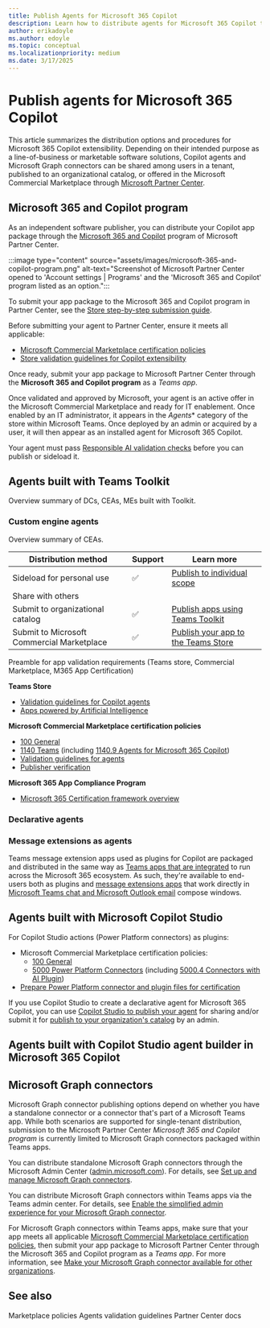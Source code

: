 ```yaml
---
title: Publish Agents for Microsoft 365 Copilot
description: Learn how to distribute agents for Microsoft 365 Copilot to your organization or the Microsoft Commercial Marketplace.
author: erikadoyle
ms.author: edoyle
ms.topic: conceptual
ms.localizationpriority: medium
ms.date: 3/17/2025
---
```

# Publish agents for Microsoft 365 Copilot

This article summarizes the distribution options and procedures for Microsoft 365 Copilot extensibility. Depending on their intended purpose as a line-of-business or marketable software solutions, Copilot agents and Microsoft Graph connectors can be shared among users in a tenant, published to an organizational catalog, or offered in the Microsoft Commercial Marketplace through [Microsoft Partner Center](https://partner.microsoft.com).

## Microsoft 365 and Copilot program

As an independent software publisher, you can distribute your Copilot app package through the  [Microsoft 365 and Copilot](/partner-center/marketplace/why-publish) program of Microsoft Partner Center.

:::image type="content" source="assets/images/microsoft-365-and-copilot-program.png" alt-text="Screenshot of Microsoft Partner Center opened to 'Account settings | Programs' and the 'Microsoft 365 and Copilot' program listed as an option.":::

To submit your app package to the Microsoft 365 and Copilot program in Partner Center, see the [Store step-by-step submission guide](/partner-center/marketplace-offers/add-in-submission-guide).

Before submitting your agent to Partner Center, ensure it meets all applicable:

- [Microsoft Commercial Marketplace certification policies](#microsoft-365-and-copilot-program)
- [Store validation guidelines for Copilot extensibility](/microsoftteams/platform/messaging-extensions/high-quality-message-extension)

Once ready, submit your app package to Microsoft Partner Center through the **Microsoft 365 and Copilot program** as a *Teams app*.

Once validated and approved by Microsoft, your agent is an active offer in the Microsoft Commercial Marketplace and ready for IT enablement. Once enabled by an IT administrator, it appears in the *Agents** category of the store within Microsoft Teams. Once deployed by an admin or acquired by a user, it will then appear as an installed agent for Microsoft 365 Copilot.

Your agent must pass [Responsible AI validation checks](rai-validation.md) before you can publish or sideload it.

## Agents built with Teams Toolkit

Overview summary of DCs, CEAs, MEs built with Toolkit.


### Custom engine agents

Overview summary of CEAs.

| Distribution method | Support | Learn more |
|--|--|--|
| Sideload for personal use | ✅ | [Publish to individual scope](/microsoftteams/platform/toolkit/publish#publish-to-individual-scope-or-custom-app-upload-permission) |
| Share with others | | |
| Submit to organizational catalog | ✅ | [Publish apps using Teams Toolkit](/microsoftteams/platform/toolkit/publish) |
| Submit to Microsoft Commercial Marketplace | ✅ | [Publish your app to the Teams Store](/microsoftteams/platform/concepts/deploy-and-publish/appsource/publish) |

Preamble for app validation requirements (Teams store, Commercial Marketplace, M365 App Certification)

**Teams Store**

- [Validation guidelines for Copilot agents](/microsoftteams/platform/concepts/deploy-and-publish/appsource/prepare/review-copilot-validation-guidelines)
- [Apps powered by Artificial Intelligence](/microsoftteams/platform/concepts/deploy-and-publish/appsource/prepare/review-copilot-validation-guidelines)


**Microsoft Commercial Marketplace certification policies**
  - [100 General](/legal/marketplace/certification-policies#100-general)
  - [1140 Teams](/legal/marketplace/certification-policies#1140-teams) (including [1140.9 Agents for Microsoft 365 Copilot](/legal/marketplace/certification-policies#11409-copilot-extensions-for-copilot-for-microsoft-365))
- [Validation guidelines for agents](/microsoftteams/platform/concepts/deploy-and-publish/appsource/prepare/review-copilot-validation-guidelines)
- [Publisher verification](/entra/identity-platform/publisher-verification-overview)

**Microsoft 365 App Compliance Program**

- [Microsoft 365 Certification framework overview](/microsoft-365-app-certification/docs/certification)

### Declarative agents


### Message extensions as agents

Teams message extension apps used as plugins for Copilot are packaged and distributed in the same way as [Teams apps that are integrated](/microsoft-365/admin/manage/test-and-deploy-microsoft-365-apps) to run across the Microsoft 365 ecosystem. As such, they're available to end-users both as plugins and [message extensions apps](/microsoftteams/platform/m365-apps/extend-m365-teams-message-extension) that work directly in [Microsoft Teams chat and Microsoft Outlook email](/microsoftteams/platform/m365-apps/overview#personal-tabs-and-messaging-extensions-in-outlook-and-microsoft-365-app) compose windows.

## Agents built with Microsoft Copilot Studio

For Copilot Studio actions (Power Platform connectors) as plugins:

- Microsoft Commercial Marketplace certification policies:
  - [100 General](/legal/marketplace/certification-policies#100-general)
  - [5000 Power Platform Connectors](/legal/marketplace/certification-policies#5000-power-platform-connectors) (including [5000.4 Connectors with AI Plugin](/legal/marketplace/certification-policies#50004-connectors-with-ai-plugin))
- [Prepare Power Platform connector and plugin files for certification](/connectors/custom-connectors/certification-submission)

If you use Copilot Studio to create a declarative agent for Microsoft 365 Copilot, you can use [Copilot Studio to publish your agent](/microsoft-copilot-studio/microsoft-copilot-extend-copilot-extensions#publishing-a-copilot-extension) for sharing and/or submit it for [publish to your organization's catalog](/microsoft-365/admin/manage/manage-plugins-for-copilot-in-integrated-apps#publish-extensions-for-copilot) by an admin.


## Agents built with Copilot Studio agent builder in Microsoft 365 Copilot

## Microsoft Graph connectors


Microsoft Graph connector publishing options depend on whether you have a standalone connector or a connector that's part of a Microsoft Teams app. While both scenarios are supported for single-tenant distribution, submission to the Microsoft Partner Center *Microsoft 365 and Copilot program* is currently limited to Microsoft Graph connectors packaged within Teams apps.

You can distribute standalone Microsoft Graph connectors through the Microsoft Admin Center ([admin.microsoft.com](https://admin.microsoft.com)). For details, see [Set up and manage Microsoft Graph connectors](/microsoftsearch/configure-connector).

You can distribute Microsoft Graph connectors within Teams apps via the Teams admin center. For details, see [Enable the simplified admin experience for your Microsoft Graph connector](/graph/connecting-external-content-deploy-teams).

For Microsoft Graph connectors within Teams apps, make sure that your app meets all applicable [Microsoft Commercial Marketplace certification policies](#microsoft-365-and-copilot-program), then submit your app package to Microsoft Partner Center through the Microsoft 365 and Copilot program as a *Teams app*. For more information, see [Make your Microsoft Graph connector available for other organizations](/graph/connecting-external-content-deploy-teams#make-your-microsoft-graph-connector-available-for-other-organizations-in-the-teams-admin-center).

## See also

Marketplace policies
Agents validation guidelines
Partner Center docs
